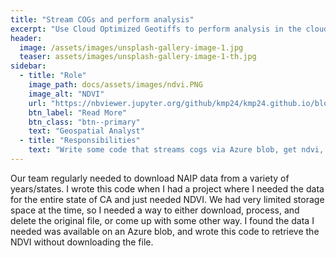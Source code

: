 ```yaml
---
title: "Stream COGs and perform analysis"
excerpt: "Use Cloud Optimized Geotiffs to perform analysis in the cloud"
header:
  image: /assets/images/unsplash-gallery-image-1.jpg
  teaser: assets/images/unsplash-gallery-image-1-th.jpg
sidebar:
  - title: "Role"
    image_path: docs/assets/images/ndvi.PNG
    image_alt: "NDVI"
    url: "https://nbviewer.jupyter.org/github/kmp24/kmp24.github.io/blob/master/assets/docs/NAIP_COGs.ipynb"
    btn_label: "Read More"
    btn_class: "btn--primary"
    text: "Geospatial Analyst"
  - title: "Responsibilities"
    text: "Write some code that streams cogs via Azure blob, get ndvi, and save the reclassified data"
---
```


Our team regularly needed to download NAIP data from a variety of years/states. I wrote this code when I had a project where I needed the data for the entire state of CA and just needed NDVI. We had very limited storage space at the time, so I needed a way to either download, process, and delete the original file, or come up with some other way. I found the data I needed was available on an Azure blob, and wrote this code to retrieve the NDVI without downloading the file.